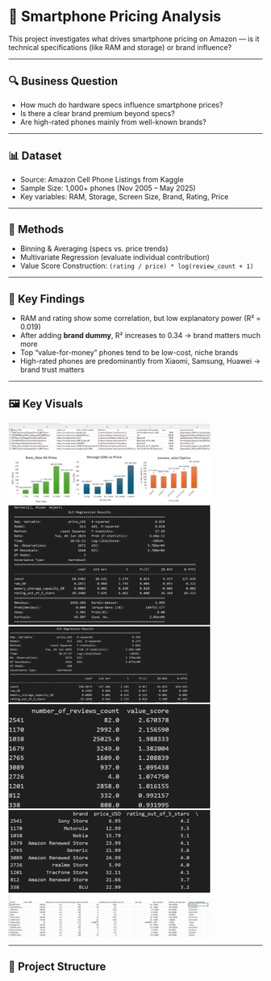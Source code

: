 # 📱 Smartphone Pricing Analysis

This project investigates what drives smartphone pricing on Amazon — is it technical specifications (like RAM and storage) or brand influence?

---

## 🔍 Business Question

- How much do hardware specs influence smartphone prices?
- Is there a clear brand premium beyond specs?
- Are high-rated phones mainly from well-known brands?

---

## 📊 Dataset

- Source: Amazon Cell Phone Listings from Kaggle
- Sample Size: 1,000+ phones (Nov 2005 – May 2025)
- Key variables: RAM, Storage, Screen Size, Brand, Rating, Price

---

## 🧠 Methods

- Binning & Averaging (specs vs. price trends)
- Multivariate Regression (evaluate individual contribution)
- Value Score Construction: `(rating / price) * log(review_count + 1)`

---

## 📌 Key Findings

- RAM and rating show some correlation, but low explanatory power (R² = 0.019)
- After adding **brand dummy**, R² increases to 0.34 → brand matters much more
- Top “value-for-money” phones tend to be low-cost, niche brands
- High-rated phones are predominantly from Xiaomi, Samsung, Huawei → brand trust matters

---

## 🖼️ Key Visuals

<img src="charts/amazon_data_snapshot.png.png" width="400"/>  
<img src="charts/specs_vs_price.png.png" width="400"/>  
<img src="charts/regression_without_brand.png.png" width="400"/>
<img src="charts/regression_comparison_withbrand.png.png" width="400"/>
<img src="charts/value_score_ranking.png.png" width="400"/>
<img src="charts/value_score_ranking.png (2).png" width="400"/>
<img src="charts/high_rating_brands.png.png" width="400"/>

---

## 📁 Project Structure

